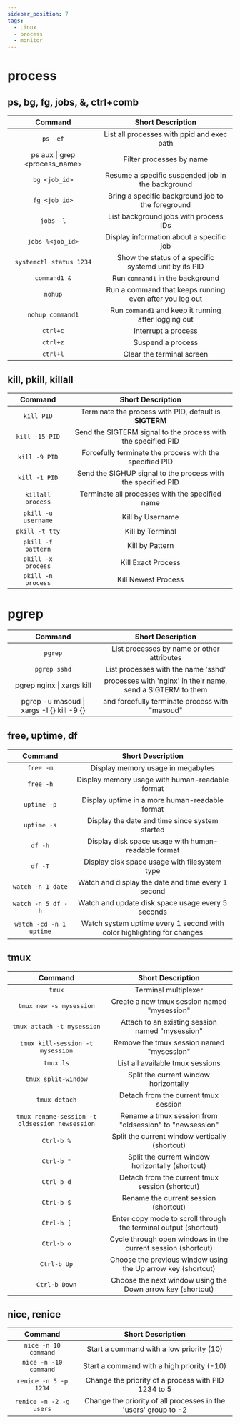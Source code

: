 ```yaml
---
sidebar_position: 7
tags:
  - Linux
  - process
  - monitor
---
```


# process

## ps, bg, fg, jobs, &, ctrl+comb

|            Command            |                    Short Description                    |
| :---------------------------: | :-----------------------------------------------------: |
|           `ps -ef`            |       List all processes with ppid and exec path        |
| ps aux \| grep <process_name> |                Filter processes by name                 |
|         `bg <job_id>`         |    Resume a specific suspended job in the background    |
|         `fg <job_id>`         |    Bring a specific background job to the foreground    |
|           `jobs -l`           |          List background jobs with process IDs          |
|       `jobs %<job_id>`        |        Display information about a specific job         |
|    `systemctl status 1234`    |  Show the status of a specific systemd unit by its PID  |
|         `command1 &`          |            Run `command1` in the background             |
|            `nohup`            | Run a command that keeps running even after you log out |
|       `nohup command1`        |  Run `command1` and keep it running after logging out   |
|           `ctrl+c`            |                   Interrupt a process                   |
|           `ctrl+z`            |                    Suspend a process                    |
|           `ctrl+l`            |                Clear the terminal screen                |

## kill, pkill, killall

|       Command       |                       Short Description                       |
| :-----------------: | :-----------------------------------------------------------: |
|     `kill PID`      |    Terminate the process with PID, default is **SIGTERM**     |
|   `kill -15 PID`    | Send the SIGTERM signal to the process with the specified PID |
|    `kill -9 PID`    |    Forcefully terminate the process with the specified PID    |
|    `kill -1 PID`    | Send the SIGHUP signal to the process with the specified PID  |
|  `killall process`  |        Terminate all processes with the specified name        |
| `pkill -u username` |                       Kill by Username                        |
|   `pkill -t tty`    |                       Kill by Terminal                        |
| `pkill -f pattern`  |                        Kill by Pattern                        |
| `pkill -x process`  |                      Kill Exact Process                       |
| `pkill -n process`  |                      Kill Newest Process                      |

# pgrep

|                  Command                  |                      Short Description                       |
| :---------------------------------------: | :----------------------------------------------------------: |
|                  `pgrep`                  |          List processes by name or other attributes          |
|               `pgrep sshd`                |             List processes with the name 'sshd'              |
|         pgrep nginx \| xargs kill         | processes with 'nginx' in their name, send a SIGTERM to them |
| pgrep -u masoud \| xargs -I {} kill -9 {} |        and forcefully terminate prccess with "masoud"        |

## free, uptime, df

|         Command         |                           Short Description                            |
| :---------------------: | :--------------------------------------------------------------------: |
|        `free -m`        |                   Display memory usage in megabytes                    |
|        `free -h`        |            Display memory usage with human-readable format             |
|       `uptime -p`       |             Display uptime in a more human-readable format             |
|       `uptime -s`       |             Display the date and time since system started             |
|         `df -h`         |          Display disk space usage with human-readable format           |
|         `df -T`         |             Display disk space usage with filesystem type              |
|    `watch -n 1 date`    |           Watch and display the date and time every 1 second           |
|   `watch -n 5 df -h`    |           Watch and update disk space usage every 5 seconds            |
| `watch -cd -n 1 uptime` | Watch system uptime every 1 second with color highlighting for changes |

## tmux

|                    Command                     |                        Short Description                         |
| :--------------------------------------------: | :--------------------------------------------------------------: |
|                     `tmux`                     |                       Terminal multiplexer                       |
|            `tmux new -s mysession`             |           Create a new tmux session named "mysession"            |
|           `tmux attach -t mysession`           |         Attach to an existing session named "mysession"          |
|        `tmux kill-session -t mysession`        |            Remove the tmux session named "mysession"             |
|                   `tmux ls`                    |                 List all available tmux sessions                 |
|              `tmux split-window`               |              Split the current window horizontally               |
|                 `tmux detach`                  |               Detach from the current tmux session               |
| `tmux rename-session -t oldsession newsession` |     Rename a tmux session from "oldsession" to "newsession"      |
|                   `Ctrl-b %`                   |          Split the current window vertically (shortcut)          |
|                   `Ctrl-b "`                   |         Split the current window horizontally (shortcut)         |
|                   `Ctrl-b d`                   |         Detach from the current tmux session (shortcut)          |
|                   `Ctrl-b $`                   |              Rename the current session (shortcut)               |
|                   `Ctrl-b [`                   | Enter copy mode to scroll through the terminal output (shortcut) |
|                   `Ctrl-b o`                   |   Cycle through open windows in the current session (shortcut)   |
|                  `Ctrl-b Up`                   |   Choose the previous window using the Up arrow key (shortcut)   |
|                 `Ctrl-b Down`                  |    Choose the next window using the Down arrow key (shortcut)    |

## nice, renice

|         Command         |                        Short Description                        |
| :---------------------: | :-------------------------------------------------------------: |
|  `nice -n 10 command`   |            Start a command with a low priority (10)             |
|  `nice -n -10 command`  |           Start a command with a high priority (-10)            |
|  `renice -n 5 -p 1234`  |       Change the priority of a process with PID 1234 to 5       |
| `renice -n -2 -g users` | Change the priority of all processes in the 'users' group to -2 |



